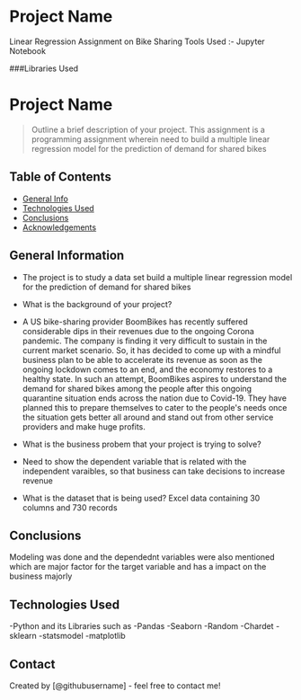 # Project Name
Linear Regression Assignment on Bike Sharing
Tools Used :- Jupyter Notebook

###Libraries Used


# Project Name
> Outline a brief description of your project.
> This assignment is a programming assignment wherein need to build a multiple linear regression model for the prediction of demand for shared bikes


## Table of Contents
* [General Info](#general-information)
* [Technologies Used](#technologies-used)
* [Conclusions](#conclusions)
* [Acknowledgements](#acknowledgements)

<!-- You can include any other section that is pertinent to your problem -->

## General Information
- The project is to study a data set build a multiple linear regression model for the prediction of demand for shared bikes
- What is the background of your project?
- A US bike-sharing provider BoomBikes has recently suffered considerable dips in their revenues due to the ongoing Corona pandemic. The company is finding it very difficult to sustain in the current market scenario. So, it has decided to come up with a mindful business plan to be able to accelerate its revenue as soon as the ongoing lockdown comes to an end, and the economy restores to a healthy state. In such an attempt, BoomBikes aspires to understand the demand for shared bikes among the people after this ongoing quarantine situation ends across the nation due to Covid-19. They have planned this to prepare themselves to cater to the people's needs once the situation gets better all around and stand out from other service providers and make huge profits.

- What is the business probem that your project is trying to solve?
- Need to show the dependent variable that is related with the independent varaibles, so that business can take decisions to increase revenue
- What is the dataset that is being used?
Excel data containing 30 columns and 730 records
<!-- You don't have to answer all the questions - just the ones relevant to your project. -->

## Conclusions
Modeling was done and the dependednt variables were also mentioned which are major factor for the target variable and has a impact on the business majorly


## Technologies Used
-Python and its Libraries such as
-Pandas
-Seaborn
-Random
-Chardet
-sklearn
-statsmodel
-matplotlib

## Contact
Created by [@githubusername] - feel free to contact me!
